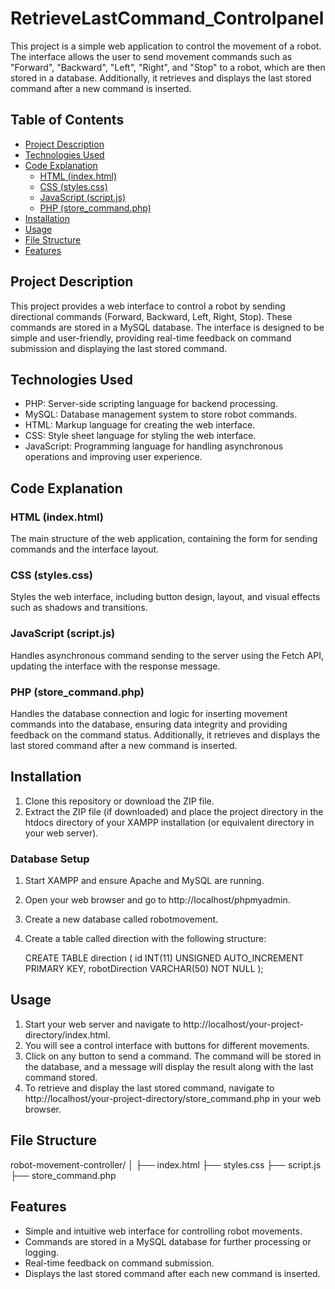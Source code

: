 # RetrieveLastCommand_Controlpanel
This project is a simple web application to control the movement of a robot. The interface allows the user to send movement commands such as "Forward", "Backward", "Left", "Right", and "Stop" to a robot, which are then stored in a database. Additionally, it retrieves and displays the last stored command after a new command is inserted.

## Table of Contents

- [Project Description](#project-description)
- [Technologies Used](#technologies-used)
- [Code Explanation](#code-explanation)
  - [HTML (index.html)](#html-indexhtml)
  - [CSS (styles.css)](#css-stylescss)
  - [JavaScript (script.js)](#javascript-scriptjs)
  - [PHP (store_command.php)](#php-store_commandphp)
- [Installation](#installation)
- [Usage](#usage)
- [File Structure](#file-structure)
- [Features](#features)

## Project Description

This project provides a web interface to control a robot by sending directional commands (Forward, Backward, Left, Right, Stop). These commands are stored in a MySQL database. The interface is designed to be simple and user-friendly, providing real-time feedback on command submission and displaying the last stored command.

## Technologies Used

- PHP: Server-side scripting language for backend processing.
- MySQL: Database management system to store robot commands.
- HTML: Markup language for creating the web interface.
- CSS: Style sheet language for styling the web interface.
- JavaScript: Programming language for handling asynchronous operations and improving user experience.

## Code Explanation

### HTML (index.html)

The main structure of the web application, containing the form for sending commands and the interface layout.

### CSS (styles.css)

Styles the web interface, including button design, layout, and visual effects such as shadows and transitions.

### JavaScript (script.js)

Handles asynchronous command sending to the server using the Fetch API, updating the interface with the response message.

### PHP (store_command.php)

Handles the database connection and logic for inserting movement commands into the database, ensuring data integrity and providing feedback on the command status. Additionally, it retrieves and displays the last stored command after a new command is inserted.


## Installation

1. Clone this repository or download the ZIP file.
2. Extract the ZIP file (if downloaded) and place the project directory in the htdocs directory of your XAMPP installation (or equivalent directory in your web server).

### Database Setup

1. Start XAMPP and ensure Apache and MySQL are running.
2. Open your web browser and go to http://localhost/phpmyadmin.
3. Create a new database called robotmovement.
4. Create a table called direction with the following structure:

  
   CREATE TABLE direction (
       id INT(11) UNSIGNED AUTO_INCREMENT PRIMARY KEY,
       robotDirection VARCHAR(50) NOT NULL
   );
   
## Usage

1. Start your web server and navigate to http://localhost/your-project-directory/index.html.
2. You will see a control interface with buttons for different movements.
3. Click on any button to send a command. The command will be stored in the database, and a message will display the result along with the last command stored.
4. To retrieve and display the last stored command, navigate to http://localhost/your-project-directory/store_command.php in your web browser.

## File Structure

robot-movement-controller/
│
├── index.html
├── styles.css
├── script.js
├── store_command.php

## Features

- Simple and intuitive web interface for controlling robot movements.
- Commands are stored in a MySQL database for further processing or logging.
- Real-time feedback on command submission.
- Displays the last stored command after each new command is inserted.
